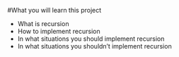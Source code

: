 #What you will learn this project

* What is recursion
* How to implement recursion
* In what situations you should implement recursion
* In what situations you shouldn’t implement recursion